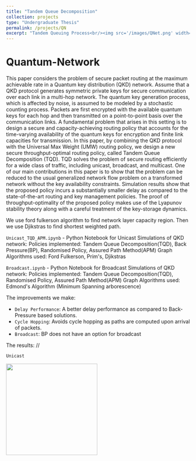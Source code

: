 ```yaml
---
title: "Tandem Queue Decomposition"
collection: projects
type: "Undergraduate Thesis"
permalink: /projects/QN
excerpt: "Tandem Queuing Process<br/><img src='/images/QNet.png' width='250'>"
---
```


# Quantum-Network

This paper considers the problem of secure packet routing at the maximum achievable rate in a Quantum key distribution (QKD) network. Assume that a QKD protocol generates symmetric private keys for secure communication over each link in a multi-hop network. The quantum key generation process, which is affected by noise, is assumed to be modeled by a stochastic counting process. Packets are first encrypted with the available quantum keys for each hop and then transmitted on a point-to-point basis over the communication links. A fundamental problem that arises in this setting is to design a secure and capacity-achieving routing policy that accounts for the time-varying availability of the quantum keys for encryption and finite link capacities for transmission. In this paper, by combining the QKD protocol with the Universal Max Weight (UMW) routing policy, we design a new secure throughput-optimal routing policy, called Tandem Queue Decomposition (TQD). TQD solves the problem of secure routing efficiently for a wide class of traffic, including unicast, broadcast, and multicast. One of our main contributions in this paper is to show that the problem can be reduced to the usual generalized network flow problem on a transformed network without the key availability constraints. Simulation results show that the proposed policy incurs a substantially smaller delay as compared to the state-of-the-art routing and key management policies. The proof of throughput-optimality of the proposed policy makes use of the Lyapunov stability theory along with a careful treatment of the key-storage dynamics.

We use ford fulkerson algorithm to find network layer capacity region. Then we use Djikstras to find shortest weighted path.

`Unicast_TQD_APM.ipynb` - Python Notebook for Unicast Simulations of QKD network: 
Policies implemented: Tandem Queue Decomposition(TQD), Back Pressure(BP), Randomised Policy, Assured Path Method(APM)
Graph Algorithms used: Ford Fulkerson, Prim's, Djikstras

`Broadcast.ipynb` - Python Notebook for Broadcast Simulations of QKD network: 
Policies implemented: Tandem Queue Decomposition(TQD), Randomised Policy, Assured Path Method(APM)
Graph Algorithms used: Edmond's Algorithm (Minimum Spanning arborescence)

The improvements we make:
- `Delay Performance`: A better delay performance as compared to Back-Pressure based solutions.
- `Cycle Hopping`: Avoids cycle hopping as paths are computed upon arrival of packets.
- `Broadcast`: BP does not have an option for broadcast

The results: //

`Unicast`

<img src='/images/fireee.png' width='250'>


